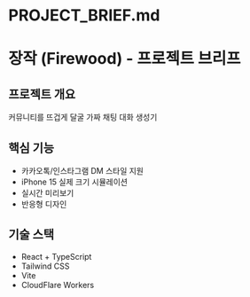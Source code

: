 # PROJECT_BRIEF.md

# 장작 (Firewood) - 프로젝트 브리프

## 프로젝트 개요

커뮤니티를 뜨겁게 달굴 가짜 채팅 대화 생성기

## 핵심 기능

- 카카오톡/인스타그램 DM 스타일 지원
- iPhone 15 실제 크기 시뮬레이션
- 실시간 미리보기
- 반응형 디자인

## 기술 스택

- React + TypeScript
- Tailwind CSS
- Vite
- CloudFlare Workers
